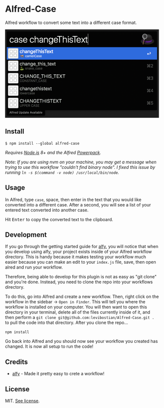 # Alfred-Case

Alfred workflow to convert some text into a different case format. 

![screenshot](screenshot.png)

## Install

```
$ npm install --global alfred-case
```

*Requires [Node.js](https://nodejs.org) 8+ and the Alfred [Powerpack](https://www.alfredapp.com/powerpack/).*

*Note: If you are using nvm on your machine, you may get a message when trying to use this workflow "couldn't find binary node". I fixed this issue by running `ln -s $(command -v node) /usr/local/bin/node`.*

## Usage

In Alfred, type `case`, space, then enter in the text that you would like converted into a different case. After a second, you will see a list of your entered text converted into another case. 

Hit <kbd>Enter</kbd> to copy the converted text to the clipboard.

## Development

If you go through the getting started guide for [alfy](https://github.com/sindresorhus/alfy), you will notice that when you develop using alfy, your project exists inside of your Alfred workflow directory. This is handy because it makes testing your workflow much easier because you can make an edit to your `index.js` file, save, then open alred and run your workflow. 

Therefore, being able to develop for this plugin is not as easy as "git clone" and you're done. Instead, you need to clone the repo into your workflows directory. 

To do this, go into Alfred and create a new workflow. Then, right click on the workflow in the sidebar -> `Open in Finder`. This will tell you where the workflow is installed on your computer. You will then want to open this directory in your terminal, delete all of the files currently inside of it, and then perform a `git clone git@github.com:levibostian/Alfred-Case.git .` to pull the code into that directory. After you clone the repo...

```
npm install
```

Go back into Alfred and you should now see your workflow you created has changed. It is now all setup to run the code!

## Credits 

* [alfy](https://github.com/sindresorhus/alfy) - Made it pretty easy to crete a workflow!

## License

MIT. [See license](LICENSE.md).
